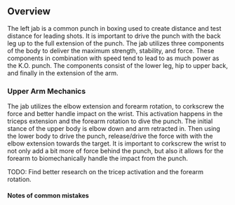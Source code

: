 ## Overview
The left jab is a common punch in boxing used to create distance and test distance for leading shots. It is important to drive the punch with the back leg up to the full extension of the punch. The jab utilizes three components of the body to deliver the maximum strength, stability, and force. These components in combination with speed tend to lead to as much power as the K.O. punch. The components consist of the lower leg, hip to upper back, and finally in the extension of the arm.

### Upper Arm Mechanics
The jab utilizes the elbow extension and forearm rotation, to corkscrew the force and better handle impact on the wrist. This activation happens in the triceps extension and the forearm rotation to dive the punch. The initial stance of the upper body is elbow down and arm retracted in. Then using the lower body to drive the punch, release/drive the force with with the elbow extension towards the target. It is important to corkscrew the wrist to not only add a bit more of force behind the punch, but also it allows for the forearm to biomechanically handle the impact from the punch.

TODO: Find better research on the tricep activation and the forearm rotation.

#### Notes of common mistakes

